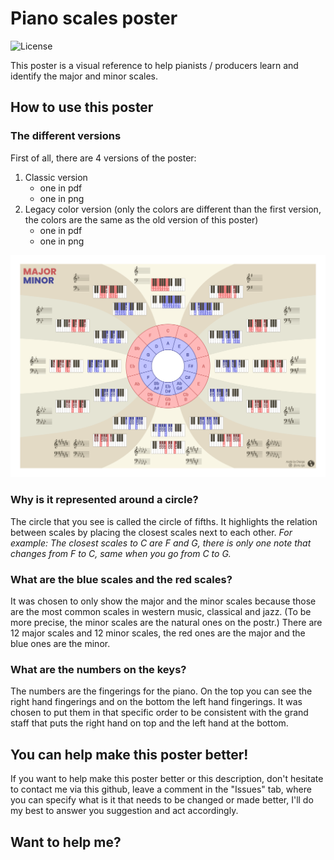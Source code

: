 # Piano scales poster
![License](https://img.shields.io/static/v1?label=license&message=CC-BY-NC-ND-4.0&color=green)

This poster is a visual reference to help pianists / producers learn and identify the major and minor scales.

## How to use this poster
### The different versions
First of all, there are 4 versions of the poster:
1. Classic version
    - one in pdf
    - one in png
2. Legacy color version (only the colors are different than the first version, the colors are the same as the old version of this poster)
    - one in pdf
    - one in png

![alt text](Piano-Scales.png)

### Why is it represented around a circle?
The circle that you see is called the circle of fifths. It highlights the relation between scales by placing the closest scales next to each other.
*For example: 
The closest scales to C are F and G, there is only one note that changes from F to C, same when you go from C to G.*

### What are the blue scales and the red scales?
It was chosen to only show the major and the minor scales because those are the most common scales in western music, classical and jazz. (To be more precise, the minor scales are the natural ones on the postr.)
There are 12 major scales and 12 minor scales, the red ones are the major and the blue ones are the minor.

### What are the numbers on the keys?
The numbers are the fingerings for the piano. On the top you can see the right hand fingerings and on the bottom the left hand fingerings. It was chosen to put them in that specific order to be consistent with the grand staff that puts the right hand on top and the left hand at the bottom.

## You can help make this poster better!
If you want to help make this poster better or this description, don't hesitate to contact me via this github, leave a comment in the "Issues" tab, where you can specify what is it that needs to be changed or made better, I'll do my best to answer you suggestion and act accordingly.

## Want to help me?